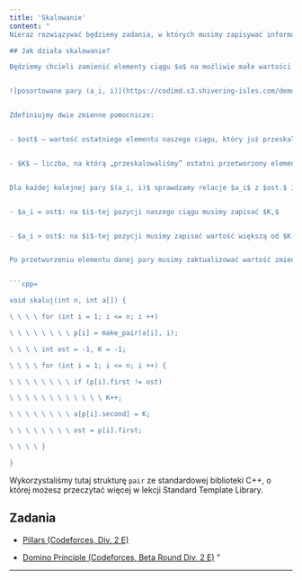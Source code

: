 ```yaml
---
title: 'Skalowanie'
content: "
Nieraz rozwiązywać będziemy zadania, w których musimy zapisywać informacje dla elementów pewnego ciągu $a_i.$ Najwygodniej byłoby je stablicować w podobny sposób, co przy zliczaniu kubełkowym. Problem pojawia się w momencie, gdy $a_i$ mogą być duże. Bardzo często zdarza się jednak, że nie obchodzą nas wartości $a_i,$ tylko relacje (mniejszości, większości i równości) zachodzące między nimi. W takich wypadkach możemy wykorzystać technikę skalowania.

## Jak działa skalowanie?

Będziemy chcieli zamienić elementy ciągu $a$ na możliwie małe wartości tak, by zachować relacje między nimi. Przetworzymy $a_i$ w kolejności rosnącej. W tym celu posortujemy pary $(a_i, i)$ po pierwszym elemencie. 


![posortowane pary (a_i, i)](https://codimd.s3.shivering-isles.com/demo/uploads/upload_45ae7abab94f01b7e0ebaaa8b1fef981.png)


Zdefiniujmy dwie zmienne pomocnicze:


- $ost$ – wartość ostatniego elementu naszego ciągu, który już przeskalowaliśmy.  Na początku będzie on równy liczbie spoza zakresu możliwych wartości $a_i.$ W przypadku liczb całkowitych nieujemnych może to być np. $-1.$


- $K$ – liczba, na którą „przeskalowaliśmy” ostatni przetworzony element. Na początku będzie ona równa $-1$ lub $0,$ w zależności od tego czy chcemy aby wartości ciągu $a_i$ były nieujemne czy dodatnie.


Dla każdej kolejnej pary $(a_i, i)$ sprawdzamy relacje $a_i$ z $ost.$ Jako, że są one posortowane w kolejności rosnącej $a_i \\geqslant ost.$


- $a_i = ost$: na $i$-tej pozycji naszego ciągu musimy zapisać $K,$


- $a_i > ost$: na $i$-tej pozycji musimy zapisać wartość większą od $K.$ Jako że chcemy, by była ona minimalna, może być równa $K + 1.$


Po przetworzeniu elementu danej pary musimy zaktualizować wartość zmiennej ost zmieniając ją na $a_i.$ Kiedy zakończymy powyższy algorytm uzyskamy przeskalowany ciąg $a_i.$ Będziemy mogli spokojnie tablicować i zliczać kubełkowo różne potrzebne infromacje.


```cpp=

void skaluj(int n, int a[]) {

\ \ \ \ for (int i = 1; i <= n; i ++)

\ \ \ \ \ \ \ \ p[i] = make_pair(a[i], i);

\ \ \ \ int ost = -1, K = -1;

\ \ \ \ for (int i = 1; i <= n; i ++) {

\ \ \ \ \ \ \ \ if (p[i].first != ost)

\ \ \ \ \ \ \ \ \ \ \ \ K++;

\ \ \ \ \ \ \ \ a[p[i].second] = K;

\ \ \ \ \ \ \ \ ost = p[i].first;

\ \ \ \ }

}

```

Wykorzystaliśmy tutaj strukturę ```pair``` ze standardowej biblioteki C++, o której możesz przeczytać więcej w lekcji Standard Template Library.

## Zadania

- [Pillars (Codeforces, Div. 2 E)](https://codeforces.com/contest/474/problem/E)

- [Domino Principle (Codeforces, Beta Round Div. 2 E)](https://codeforces.com/contest/56/problem/E)
"
---
```

